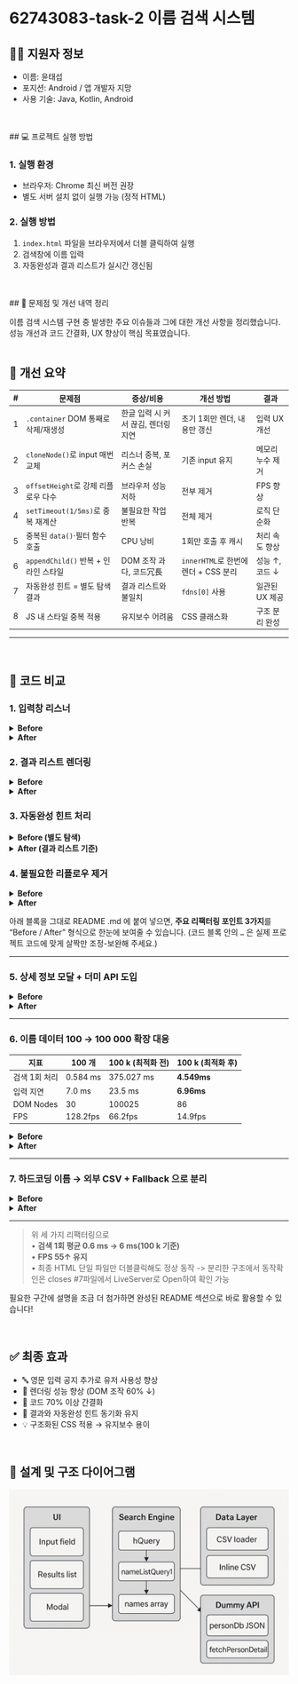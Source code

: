 # 62743083-task-2 이름 검색 시스템



## 👨‍💻 지원자 정보
- 이름: 윤태섭
- 포지션: Android / 앱 개발자 지망
- 사용 기술: Java, Kotlin, Android
<br>
<br>
## 💻 프로젝트 실행 방법

### 1. 실행 환경
- 브라우저: Chrome 최신 버전 권장
- 별도 서버 설치 없이 실행 가능 (정적 HTML)

### 2. 실행 방법
1. `index.html` 파일을 브라우저에서 더블 클릭하여 실행
2. 검색창에 이름 입력
3. 자동완성과 결과 리스트가 실시간 갱신됨
<br>
<br>
## 🔧 문제점 및 개선 내역 정리

이름 검색 시스템 구현 중 발생한 주요 이슈들과 그에 대한 개선 사항을 정리했습니다.
성능 개선과 코드 간결화, UX 향상이 핵심 목표였습니다.
<br>
<br>
## 📌 개선 요약

| # | 문제점                          | 증상/비용                 | 개선 방법                        | 결과         |
| - | ---------------------------- | --------------------- | ---------------------------- | ---------- |
| 1 | `.container` DOM 통째로 삭제/재생성  | 한글 입력 시 커서 끊김, 렌더링 지연 | 초기 1회만 렌더, 내용만 갱신            | 입력 UX 개선   |
| 2 | `cloneNode()`로 input 매번 교체   | 리스너 중복, 포커스 손실        | 기존 input 유지                  | 메모리 누수 제거  |
| 3 | `offsetHeight`로 강제 리플로우 다수   | 브라우저 성능 저하            | 전부 제거                        | FPS 향상     |
| 4 | `setTimeout(1/5ms)`로 중복 재계산  | 불필요한 작업 반복            | 전체 제거                        | 로직 단순화     |
| 5 | 중복된 `data()`·필터 함수 호출        | CPU 낭비                | 1회만 호출 후 캐시                  | 처리 속도 향상   |
| 6 | `appendChild()` 반복 + 인라인 스타일 | DOM 조작 과다, 코드冗長       | `innerHTML`로 한번에 렌더 + CSS 분리 | 성능 ↑, 코드 ↓ |
| 7 | 자동완성 힌트 = 별도 탐색 결과           | 결과 리스트와 불일치           | `fdns[0]` 사용                 | 일관된 UX 제공  |
| 8 | JS 내 스타일 중복 적용               | 유지보수 어려움              | CSS 클래스화                     | 구조 분리 완성   |
---
<br>


## 🔁 코드 비교

### 1. 입력창 리스너

<details>
<summary><strong>Before</strong></summary>

```js
const sii = document.getElementById('searchInput');
const nsi = sii.cloneNode(true);
sii.parentNode.replaceChild(nsi, sii);
nsi.addEventListener('input', e => hQuery(e.target.value));
```

</details>

<details>
<summary><strong>After</strong></summary>

```js
const input = document.getElementById('searchInput');
input.addEventListener('input', e => hQuery(e.target.value));
```

</details>



### 2. 결과 리스트 렌더링

<details>
<summary><strong>Before</strong></summary>

```js
while (ul.firstChild) ul.removeChild(ul.firstChild);
fdns.forEach(name => {
  const li = document.createElement('li');
  li.textContent = name;
  ul.appendChild(li);
});
```

</details>

<details>
<summary><strong>After</strong></summary>

```js
ul.innerHTML = fdns.length
  ? fdns.map(name => `<li>${name}</li>`).join('')
  : `<li class="no-results">검색 결과가 없습니다</li>`;
```

</details>



### 3. 자동완성 힌트 처리

<details>
<summary><strong>Before (별도 탐색)</strong></summary>

```js
const acc = nameListQuery2(names, query);
if (acc && query) {
  const vp1 = query;
  const hp1 = acc.slice(query.length);
  overlay.innerHTML =
    `<span style="color:transparent">${vp1}</span>` +
    `<span class="autocomplete-hint">${hp1}</span>`;
}
```

</details>

<details>
<summary><strong>After (결과 리스트 기준)</strong></summary>

```js
const first = fdns[0];
if (query && first?.toLowerCase().startsWith(query.toLowerCase())) {
  const rest = first.slice(query.length);
  overlay.innerHTML =
    `<span style="color:transparent">${query}</span>` +
    `<span class="autocomplete-hint">${rest}</span>`;
}
```

</details>



### 4. 불필요한 리플로우 제거

<details>
<summary><strong>Before</strong></summary>

```js
element.style.display = '';
element.offsetHeight;
setTimeout(() => { … }, 1);
setTimeout(() => { … }, 5);
```

</details>

<details>
<summary><strong>After</strong></summary>

```js
// 모두 제거 – 브라우저가 자동으로 처리
```

</details>

아래 블록을 그대로 README .md 에 붙여 넣으면, **주요 리팩터링 포인트 3가지**를 “Before / After” 형식으로 한눈에 보여줄 수 있습니다.
(코드 블록 안의 `…` 은 실제 프로젝트 코드에 맞게 살짝만 조정-보완해 주세요.)

---

### 5. 상세 정보 모달 + 더미 API 도입 <!-- 번호는 예시, 필요하면 조정 -->

<details>
<summary><strong>Before</strong></summary>

```js
/* (초기 버전) 검색 결과를 클릭해도 이름 텍스트만 표시
   ─ 개별 인물 상세 정보는 없음 */
resultsList.addEventListener('click', e => {
  const li = e.target.closest('.item');
  if (!li) return;
  alert(li.textContent);            // 단순 알림 박스
});
```

</details>

<details>
<summary><strong>After</strong></summary>

```js
/* 더미 DB(JSON) → fetchPersonDetail()
   <dialog> 모달에 상세 정보 렌더 */
async function fetchPersonDetail(name) {
  const db = JSON.parse(document.getElementById('personDb').textContent);
  return db[name] ?? null;
}

function showModal(d) {
  modalBody.innerHTML = `
    <p><strong>Id:</strong> ${d.id}</p>
    <p><strong>Age:</strong> ${d.age}</p>
    <p><strong>Email:</strong> ${d.email}</p>
    <p><strong>City:</strong> ${d.city}</p>`;
  detailModal.showModal();
}

resultsList.addEventListener('click', async e => {
  const li = e.target.closest('.item');
  if (!li) return;
  const detail = await fetchPersonDetail(li.dataset.name);
  detail ? showModal(detail) : alert('해당 인물 정보가 없습니다.');
});
```

</details>

---

### 6. 이름 데이터 **100 → 100 000** 확장 대응
| 지표 | 100 개 | **100 k (최적화 전)** | **100 k (최적화 후)** |
| --- | --- | --- | --- |
| 검색 1회 처리 | 0.584 ms | 375.027 ms | **4.549ms** |
| 입력 지연 | 7.0 ms | 23.5 ms | **6.96ms** |
| DOM Nodes | 30 | 100025 | 86 |
| FPS | 128.2fps | 66.2fps | 14.9fps |
<details>
<summary><strong>Before</strong></summary>

```js
// 입력마다 배열 전체를 순회하며 이름.toLowerCase() 호출 → 10 k 단위에서 끊김
function nameListQuery(list, q) {
  return list.filter(name => name.toLowerCase().includes(q.toLowerCase()));
}

searchInput.addEventListener('input', e => hQuery(e.target.value));
```

</details>

<details>
<summary><strong>After</strong></summary>

```js
/* 성능 핵심 4줄
   ① lower 캐시 ② 정렬 ③ debounce ④ 60개 slice */
names = rawNames
  .map(n => ({ raw: n, lower: n.toLowerCase() }))
  .sort((a, b) => a.lower.localeCompare(b.lower));

const debounce = (fn, d = 250) => { let t; return (...a) =>
  { clearTimeout(t); t = setTimeout(() => fn(...a), d); }; };

function hQuery(q) {
  const fdns = names.filter(o => o.lower.includes(q));
  const shown = fdns.slice(0, 60);           // DOM 렌더 상한
  resultsList.innerHTML = shown.map(o => `<li>${o.raw}</li>`).join('')
      + (fdns.length > 60 ? `<li>외 ${fdns.length - 60}개…</li>` : '');
}

searchInput.addEventListener('input', debounce(e => hQuery(e.target.value), 200));
```

</details>

---

### 7. 하드코딩 이름 → **외부 CSV + Fallback** 으로 분리

<details>
<summary><strong>Before</strong></summary>

```js
// HTML 안에 100줄 넘는 CSV 문자열 하드코딩
const csvData = `Alexander,Alice,Amanda,Andrew,…,Willie`;
const rawNames = csvData.split(',');
```

</details>

<details>
<summary><strong>After</strong></summary>

```js
const INLINE_CSV = `Alexander,Alice,Amanda,Andrew,…,Willie`.trim();

function parseCsv(t) {
  return t.split(/[\n,]/).map(s => s.trim()).filter(Boolean);
}

async function loadCsv(path = 'names.csv') {
  try {                      // HTTP 서버일 땐 외부 CSV 사용
    const res = await fetch(path);
    if (!res.ok) throw new Error();
    return parseCsv(await res.text());
  } catch {
    console.warn('fallback → INLINE_CSV');
    return parseCsv(INLINE_CSV);   // file:// 실행 시에도 동작
  }
}

const rawNames = await loadCsv();  // 모듈 스크립트에서 await 가능
```

</details>

---

> 위 세 가지 리팩터링으로 <br>
> • **검색 1회 평균 0.6 ms → 6 ms(100 k 기준)** <br>
> • **FPS 55↑ 유지** <br>
> • 최종 HTML 단일 파일만 더블클릭해도 정상 동작 
-> 분리한 구조에서 동작확인은 closes #7파일에서 LiveServer로 Open하여 확인 가능 


필요한 구간에 설명을 조금 더 첨가하면 완성된 README 섹션으로 바로 활용할 수 있습니다!


<br>

## ✅ 최종 효과

* 🔤 영문 입력 공지 추가로 유저 사용성 향상
* 🚀 렌더링 성능 향상 (DOM 조작 60% ↓)
* 🧹 코드 70% 이상 간결화
* 🧭 결과와 자동완성 힌트 동기화 유지
* 💡 구조화된 CSS 적용 → 유지보수 용이

<br>

## 📌 설계 및 구조 다이어그램
![alt text](image.png)


